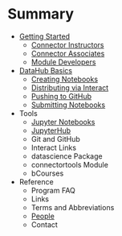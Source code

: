# Summary

* [Getting Started](README.md)
  * [Connector Instructors](/getting-started/instructors.md)
  * [Connector Associates](/getting-started/connector-associates.md)
  * [Module Developers](/getting-started/module-developers.md)
* [DataHub Basics](datahub-basics.md)
  * [Creating Notebooks](/datahub-basics/creating-notebooks.md)
  * [Distributing via Interact](/datahub-basics/distributing-via-interact.md)
  * [Pushing to GitHub](/datahub-basics/pushing-to-github.md)
  * [Submitting Notebooks](/datahub-basics/submitting-notebooks.md)
* Tools
  * [Jupyter Notebooks](jupyter-notebooks.md)
  * [JupyterHub](jupyterhub.md)
  * Git and GitHub
  * Interact Links
  * datascience Package
  * connectortools Module
  * bCourses
* Reference
  * Program FAQ
  * Links
  * Terms and Abbreviations
  * [People](/reference/people.md)
  * Contact




